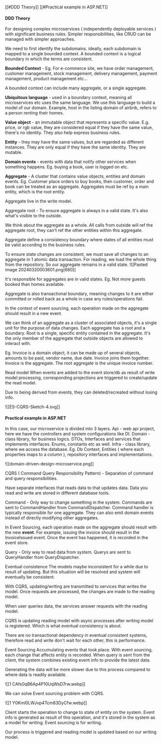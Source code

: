 
[[#DDD Theory]]
[[#Practical example in ASP.NET]]


#### DDD Theory

For designing complex microservices ( independently deployable services ) with significant business rules. Simpler responsibilities, like CRUD can be managed with simpler approaches.

We need to first identify the subdomains. ideally, each subdomain is mapped to a single bounded context. A bounded context is a logical boundary in which the terms are consistent.

**Bounded Context** - Eg. For e-commerce site, we have order management, customer management, stock management, delivery management, payment management, product management etc...

A bounded context can include many aggregate, or a single aggregate.

**Ubiquitous language** - used in a boundary context, meaning all microservices etc uses the same language. We use this language to build a model of our domain. Example, host in the listing domain of airbnb, refers to a person renting their homes.

**Value object** - an immutable object that represents a specific value. E.g. price, or rgb value, they are considered equal if they have the same value, there's no identity. They also help express business rules.

**Entity** - they may have the same values, but are regarded as different instances. They are only equal if they have the same identity. They are mutable.

**Domain events** - events with data that notify other services when something happens. Eg. buying a book, user is logged on etc.

**Aggregate** - A cluster that contains value objects, entities and domain events. Eg. Customer place orders to buy books, then customer, order and book can be treated as an aggregate. Aggregates must be ref by a main entity, which is the root entity.

Aggregate live in the write model.




Aggregate root - To ensure aggregate is always in a valid state. It's also what's visible to the outside. 


We think about the aggregate as a whole. All calls from outside will ref the aggregate root, they can't ref the other entities within this aggregate.

Aggregate define a consistency boundary where states of all entities must be valid according to the business rules.

To ensure state changes are consistent, we must save all changes to an aggregate in 1 atomic data transaction. For reading, we load the whole thing from the repository. So our aggregate remains in a valid state.
![[Pasted image 20240320003601.png|680]]

It's responsible for aggregates are in valid states. Eg. Not more guests booked than homes available.

Aggregate is also transactional boundary, meaning changes to it are either committed or rolled back as a whole in case any rules/operations fail.

In the context of event sourcing, each operation made on the aggregate should result in a new event.

We can think of an aggregate as a cluster of associated objects, it's a single unit for the purpose of data changes. Each aggregate has a root and a boundary. Root is a single, specific entity contained in the aggregate. It's the only member of the aggregate that outside objects are allowed to interact with.

Eg. Invoice is a domain object, it can be made up of several objects, amounts to be paid, vendor name, due date. Invoice joins them together. Invoice is the aggregate. The root aggregate is the unique invoice number.



Read model
When events are added to the event store/db as result of write model processing, corresponding projections are triggered to create/update the read model. 

Due to being derived from events, they can deleted/recreated without losing info. 


![[ES-CQRS-Sketch-4.svg]]











#### Practical example in ASP.NET
In this case, our microservice is divided into 3 layers.
Api - web api project, here we have the controllers and system configurations like DI.
Domain - class library, for business logics. DTOs, Interfaces and services that implements interfaces. Enums, constants etc as well.
Infra - class library, where we access the database. Eg. Db Context, Entities ( where each properties maps to a column ), repository interfaces and implementations.

![[domain-driven-design-microservice.png]]







CQRS ( Command Query Responsibility Pattern) -
Separation of command and query responsibilities.

Have separate interfaces that reads data to that updates data.
Data you read and write are stored in different database tools.

Command - Only way to change something in the system. Commands are sent to CommandHandler from CommandDispatcher. Command handler is typically responsible for one aggregate. They can also emit domain events instead of directly modifying other aggregates.

In Event Sourcing, each operation made on the aggregate should result with the new **event**. For example, issuing the invoice should result in the InvoiceIssued event. Once the event has happened, it is recorded in the event store.


Query - Only way to read data from system. Querys are sent to QueryHandler from QueryDispatcher.


Eventual consistence
The models maybe inconsistent for a while due to result of updating. But this situation will be resolved and system will eventually be consistent.

With CQRS, updating/writing are transmitted to services that writes the model. Once requests are processed, the changes are made to the reading model.

When user queries data, the services answer requests with the reading model.

CQRS is updating reading model with async processes after writing model is registered. Which is what eventual consistency is about.

There are no transactional dependency in eventual consistent systems, therefore read and write don't wait for each other, this is performance.






Event Sourcing
Accumulating events that took place.
With event sourcing, each change that affects entity is recorded.
When query is sent from the client, the system combines existing event info to provide the latest data.

Generating the data will be more slower due to this process compared to where data is readily available.

![[1 CAfs0qB6Ap4P10UqWsD7rw.webp]]


We can solve Event sourcing problem with CQRS.

![[1 Y0Kml0LWJvp4Tcm83DyCfw.webp]]

Client starts the operation to change to state of entity on the system. Event info is generated as result of this operation, and it's stored in the system as a model for writing. Event sourcing is for writing.

Our process is triggered and reading model is updated based on our writing model.


